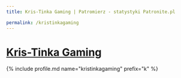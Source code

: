 ```yaml
---
title: Kris-Tinka Gaming | Patromierz - statystyki Patronite.pl

permalink: /kristinkagaming
---
```


# [Kris-Tinka Gaming](https://patronite.pl/kristinkagaming)

{% include profile.md name="kristinkagaming" prefix="k" %}
